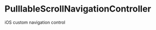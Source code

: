 PulllableScrollNavigationController
===================================

iOS custom navigation control